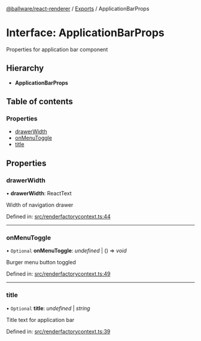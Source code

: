 [@ballware/react-renderer](../README.md) / [Exports](../modules.md) / ApplicationBarProps

# Interface: ApplicationBarProps

Properties for application bar component

## Hierarchy

* **ApplicationBarProps**

## Table of contents

### Properties

- [drawerWidth](applicationbarprops.md#drawerwidth)
- [onMenuToggle](applicationbarprops.md#onmenutoggle)
- [title](applicationbarprops.md#title)

## Properties

### drawerWidth

• **drawerWidth**: ReactText

Width of navigation drawer

Defined in: [src/renderfactorycontext.ts:44](https://github.com/frankball/ballware-react-renderer/blob/0e29664/src/renderfactorycontext.ts#L44)

___

### onMenuToggle

• `Optional` **onMenuToggle**: *undefined* \| () => *void*

Burger menu button toggled

Defined in: [src/renderfactorycontext.ts:49](https://github.com/frankball/ballware-react-renderer/blob/0e29664/src/renderfactorycontext.ts#L49)

___

### title

• `Optional` **title**: *undefined* \| *string*

Title text for application bar

Defined in: [src/renderfactorycontext.ts:39](https://github.com/frankball/ballware-react-renderer/blob/0e29664/src/renderfactorycontext.ts#L39)
